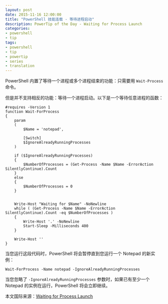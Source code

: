 ```yaml
---
layout: post
date: 2015-11-16 12:00:00
title: "PowerShell 技能连载 - 等待进程启动"
description: PowerTip of the Day - Waiting for Process Launch
categories:
- powershell
- tip
tags:
- powershell
- tip
- powertip
- series
- translation
---
```

PowerShell 内置了等待一个进程或多个进程结束的功能：只需要用 `Wait-Process` 命令。

但是并不支持相反的功能：等待一个进程启动。以下是一个等待任意进程的函数：

    #requires -Version 1
    function Wait-ForProcess
    {
        param
        (
            $Name = 'notepad',
    
            [Switch]
            $IgnoreAlreadyRunningProcesses
        )
    
        if ($IgnoreAlreadyRunningProcesses)
        {
            $NumberOfProcesses = (Get-Process -Name $Name -ErrorAction SilentlyContinue).Count
        }
        else
        {
            $NumberOfProcesses = 0
        }
    
    
        Write-Host "Waiting for $Name" -NoNewline
        while ( (Get-Process -Name $Name -ErrorAction SilentlyContinue).Count -eq $NumberOfProcesses )
        {
            Write-Host '.' -NoNewline
            Start-Sleep -Milliseconds 400
        }
    
        Write-Host ''
    }

当您运行这段代码时，PowerShell 将会暂停直到您运行一个 Notepad 的新实例：

    Wait-ForProcess -Name notepad -IgnoreAlreadyRunningProcesses

当您忽略了 `-IgnoreAlreadyRunningProcesses` 参数时，如果已有至少一个 Notepad 的实例在运行，PowerShell 将会立即继续。

<!--more-->
本文国际来源：[Waiting for Process Launch](http://community.idera.com/powershell/powertips/b/tips/posts/waiting-for-process-launch)
